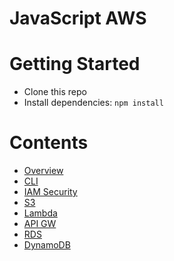# JavaScript AWS

# Getting Started
- Clone this repo
- Install dependencies: `npm install`

# Contents
- [Overview](overview.md)
- [CLI](cli.md)
- [IAM Security](iam.md)
- [S3](s3.md)
- [Lambda](lambda.md)
- [API GW](api-gw.md)
- [RDS](rds.md)
- [DynamoDB](dynamodb.md)

